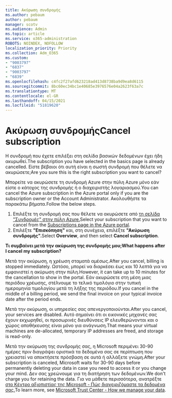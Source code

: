 ```yaml
---
title: Ακύρωση συνδρομής
ms.author: pebaum
author: pebaum
manager: scotv
ms.audience: Admin
ms.topic: article
ms.service: o365-administration
ROBOTS: NOINDEX, NOFOLLOW
localization_priority: Priority
ms.collection: Adm_O365
ms.custom:
- "9003797"
- "6837"
- "9003797"
- "6839"
ms.openlocfilehash: c4fc2f27afd623218ad413d8738ba9d9ea8d6115
ms.sourcegitcommit: 8bc60ec34bc1e40685e3976576e04a2623f63a7c
ms.translationtype: MT
ms.contentlocale: el-GR
ms.lasthandoff: 04/15/2021
ms.locfileid: "51819620"
---
```

# <a name="cancel-subscription"></a><span data-ttu-id="210d9-102">Ακύρωση συνδρομής</span><span class="sxs-lookup"><span data-stu-id="210d9-102">Cancel subscription</span></span>

<span data-ttu-id="210d9-103">Η συνδρομή που έχετε επιλέξει στη σελίδα βασικών δεδομένων έχει ήδη ακυρωθεί.</span><span class="sxs-lookup"><span data-stu-id="210d9-103">The subscription you have selected in the basics page is already cancelled.</span></span> <span data-ttu-id="210d9-104">Είστε βέβαιοι ότι αυτή είναι η σωστή συνδρομή που θέλετε να ακυρώσετε;</span><span class="sxs-lookup"><span data-stu-id="210d9-104">Are you sure this is the right subscription you want to cancel?</span></span>

<span data-ttu-id="210d9-105">Μπορείτε να ακυρώσετε τη συνδρομή Azure στην πύλη Azure μόνο εάν είστε ο κάτοχος της συνδρομής ή ο διαχειριστής λογαριασμού.</span><span class="sxs-lookup"><span data-stu-id="210d9-105">You can cancel the Azure subscription in the Azure portal only if you are the subscription owner or the Account Administrator.</span></span> <span data-ttu-id="210d9-106">Ακολουθήστε τα παρακάτω βήματα.</span><span class="sxs-lookup"><span data-stu-id="210d9-106">Follow the below steps.</span></span>

1. <span data-ttu-id="210d9-107">Επιλέξτε τη συνδρομή σας που θέλετε να ακυρώσετε από [τη σελίδα "Συνδρομές" στην πύλη Azure.](https://ms.portal.azure.com/#blade/Microsoft_Azure_Billing/SubscriptionsBlade)</span><span class="sxs-lookup"><span data-stu-id="210d9-107">Select your subscription that you want to cancel from the [Subscriptions page in the Azure portal](https://ms.portal.azure.com/#blade/Microsoft_Azure_Billing/SubscriptionsBlade).</span></span>
2. <span data-ttu-id="210d9-108">Επιλέξτε **"Επισκόπηση"** και, στη συνέχεια, επιλέξτε **"Ακύρωση συνδρομής".**</span><span class="sxs-lookup"><span data-stu-id="210d9-108">Select **Overview**, and then select **Cancel subscription**.</span></span>

<span data-ttu-id="210d9-109">**Τι συμβαίνει μετά την ακύρωση της συνδρομής μου;**</span><span class="sxs-lookup"><span data-stu-id="210d9-109">**What happens after I cancel my subscription?**</span></span>

<span data-ttu-id="210d9-110">Μετά την ακύρωση, η χρέωση σταματά αμέσως.</span><span class="sxs-lookup"><span data-stu-id="210d9-110">After you cancel, billing is stopped immediately.</span></span> <span data-ttu-id="210d9-111">Ωστόσο, μπορεί να διαρκέσει έως και 10 λεπτά για να εμφανιστεί η ακύρωση στην πύλη.</span><span class="sxs-lookup"><span data-stu-id="210d9-111">However, it can take up to 10 minutes for the cancellation to show in the portal.</span></span> <span data-ttu-id="210d9-112">Εάν ακυρώσετε στη μέση μιας περιόδου χρέωσης, στέλνουμε το τελικό τιμολόγιο στην τυπική ημερομηνία τιμολογίου μετά τη λήξης της περιόδου.</span><span class="sxs-lookup"><span data-stu-id="210d9-112">If you cancel in the middle of a billing period, we send the final invoice on your typical invoice date after the period ends.</span></span>

<span data-ttu-id="210d9-113">Μετά την ακύρωση, οι υπηρεσίες σας απενεργοποιούνται.</span><span class="sxs-lookup"><span data-stu-id="210d9-113">After you cancel, your services are disabled.</span></span> <span data-ttu-id="210d9-114">Αυτό σημαίνει ότι οι εικονικές μηχανές σας έχουν εκχωρηθεί, οι προσωρινές διευθύνσεις IP ελευθερώνονται και ο χώρος αποθήκευσης είναι μόνο για ανάγνωση.</span><span class="sxs-lookup"><span data-stu-id="210d9-114">That means your virtual machines are de-allocated, temporary IP addresses are freed, and storage is read-only.</span></span>

<span data-ttu-id="210d9-115">Μετά την ακύρωση της συνδρομής σας, η Microsoft περιμένει 30-90 ημέρες πριν διαγράψει οριστικά τα δεδομένα σας σε περίπτωση που χρειαστεί να αποκτήσετε πρόσβαση σε αυτά ή αλλάξετε γνώμη.</span><span class="sxs-lookup"><span data-stu-id="210d9-115">After your subscription is canceled, Microsoft waits for 30-90 days before permanently deleting your data in case you need to access it or you change your mind.</span></span> <span data-ttu-id="210d9-116">Δεν σας χρεώνουμε για τη διατήρηση των δεδομένων.</span><span class="sxs-lookup"><span data-stu-id="210d9-116">We don't charge you for retaining the data.</span></span> <span data-ttu-id="210d9-117">Για να μάθετε περισσότερα, ανατρέξτε [στο Κέντρο αξιοπιστίας της Microsoft - Πώς διαχειριζόμαστε τα δεδομένα σας.](https://www.microsoft.com/trust-center/privacy/data-management#leave)</span><span class="sxs-lookup"><span data-stu-id="210d9-117">To learn more, see [Microsoft Trust Center - How we manage your data](https://www.microsoft.com/trust-center/privacy/data-management#leave).</span></span>

